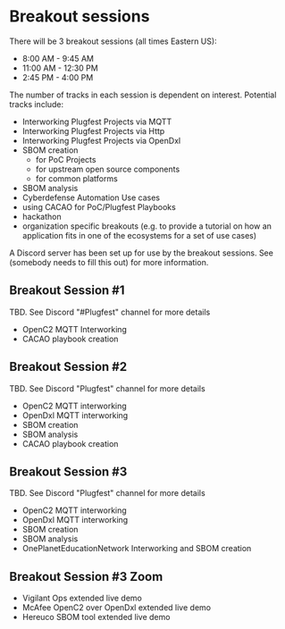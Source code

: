 # Breakout sessions
There will be 3 breakout sessions
(all times Eastern US):
- 8:00 AM - 9:45 AM
- 11:00 AM - 12:30 PM
- 2:45 PM - 4:00 PM

The number of tracks in each session
is dependent on interest.
Potential tracks include:
- Interworking Plugfest Projects via MQTT
- Interworking Plugfest Projects via Http
- Interworking Plugfest Projects via OpenDxl
- SBOM creation
   * for PoC Projects
   * for upstream open source components
   * for common platforms
- SBOM analysis
- Cyberdefense Automation Use cases
- using CACAO for PoC/Plugfest Playbooks
- hackathon
- organization specific breakouts (e.g. to provide a tutorial on how an application fits in one of the ecosystems for a set of use cases)

A Discord server has been set up
for use by the breakout sessions.
See (somebody needs to fill this out)
for more information.

## Breakout Session #1
TBD. See Discord "#Plugfest" channel for more details
- OpenC2 MQTT Interworking
- CACAO playbook creation


## Breakout Session #2
TBD. See Discord "Plugfest" channel for more details
- OpenC2 MQTT interworking
- OpenDxl MQTT interworking
- SBOM creation
- SBOM analysis
- CACAO playbook creation

## Breakout Session #3
TBD. See Discord "Plugfest" channel for more details
- OpenC2 MQTT interworking
- OpenDxl MQTT interworking
- SBOM creation
- SBOM analysis
- OnePlanetEducationNetwork Interworking and SBOM creation

## Breakout Session #3 Zoom
- Vigilant Ops extended live demo
- McAfee OpenC2 over OpenDxl extended live demo
- Hereuco SBOM tool extended live demo
